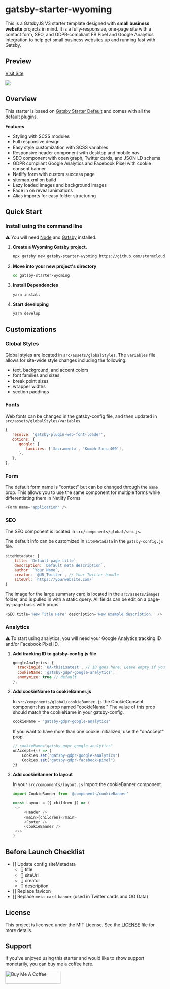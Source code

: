 # gatsby-starter-wyoming

This is a GatsbyJS V3 starter template designed with **small business website** projects in mind. It is a fully-responsive, one-page site with a contact form, SEO, and GDPR-compliant FB Pixel and Google Analytics integration to help get small business websites up and running fast with Gatsby.

## Preview

[Visit Site](https://gatsby-starter-wyoming.netlify.app/)

![](https://github.com/stormcloud266/gatsby-starter-wyoming/blob/master/screenshot.gif)

## Overview

This starter is based on [Gatsby Starter Default](https://github.com/gatsbyjs/gatsby-starter-default) and comes with all the default plugins.

**Features**

- Styling with SCSS modules
- Full responsive design
- Easy style customization with SCSS variables
- Responsive header component with desktop and mobile nav
- SEO component with open graph, Twitter cards, and JSON LD schema
- GDPR compliant Google Analytics and Facebook Pixel with cookie consent banner
- Netlify form with custom success page
- sitemap.xml on build
- Lazy loaded images and background images
- Fade in on reveal animations
- Alias imports for easy folder structuring

## Quick Start

### Install using the command line

:warning: You will need [Node](https://nodejs.org/en/) and [Gatsby](https://www.gatsbyjs.com/docs/quick-start/) installed.

1. **Create a Wyoming Gatsby project.**

   ```sh
   npx gatsby new gatsby-starter-wyoming https://github.com/stormcloud266/gatsby-starter-wyoming
   ```

2. **Move into your new project's directory**

   ```sh
   cd gatsby-starter-wyoming
   ```

3. **Install Dependencies**

   ```sh
   yarn install
   ```

4. **Start developing**

   ```sh
   yarn develop
   ```

## Customizations

### Global Styles

Global styles are located in `src/assets/globalStyles`. The `variables` file allows for site-wide style changes including the following:

- text, background, and accent colors
- font families and sizes
- break point sizes
- wrapper widths
- section paddings

### Fonts

Web fonts can be changed in the gatsby-config file, and then updated in `src/assets/globalStyles/variables`

```javascript
{
   resolve: 'gatsby-plugin-web-font-loader',
   options: {
      google: {
         families: ['Sacramento', 'Kumbh Sans:400'],
      },
   },
},
```

### Form

The default form name is "contact" but can be changed through the `name` prop. This allows you to use the same component for multiple forms while differentiating them in Netlify Forms

```javascript
<Form name='application' />
```

### SEO

The SEO component is located in `src/components/global/seo.js`.

The default info can be customized in `siteMetadata` in the `gatsby-config.js` file.

```javascript
siteMetadata: {
    title: `Default page title`,
    description: `Default meta description`,
    author: `Your Name`,
    creator: `@UR_Twitter`, // Your Twitter handle
    siteUrl: `https://yourwebsite.com/`
}
```

The image for the large summary card is located in the `src/assets/images` folder, and is pulled in with a static query. All fields can be edit on a page-by-page basis with props.

```javascript
<SEO title='New Title Here' description='New example description.' />
```

### Analytics

:warning: To start using analytics, you will need your Google Analytics tracking ID and/or Facebook Pixel ID.

1. **Add tracking ID to gatsby-config.js file**

   ```javascript
   googleAnalytics: {
     trackingId: 'UA-thisisatest', // ID goes here. Leave empty if you want to disable the tracker
     cookieName: 'gatsby-gdpr-google-analytics',
     anonymize: true // default
   },
   ```

2. **Add cookieName to cookieBanner.js**

   In `src/components/global/cookieBanner.js` the CookieConsent component has a prop named "cookieName." The value of this prop should match the cookieName in your gatsby-config.

   ```javascript
   cookieName = 'gatsby-gdpr-google-analytics'
   ```

   If you want to have more than one cookie initialized, use the "onAccept" prop.

   ```javascript
   // cookieName="gatsby-gdpr-google-analytics"
   onAccept={() => {
       Cookies.set("gatsby-gdpr-google-analytics")
       Cookies.set("gatsby-gdpr-facebook-pixel")
   }}
   ```

3. **Add cookieBanner to layout**

   In your `src/components/layout.js` import the cookieBanner component.

   ```javascript
   import CookieBanner from '@components/cookieBanner'

   const Layout = ({ children }) => (
   	<>
   		<Header />
   		<main>{children}</main>
   		<Footer />
   		<CookieBanner />
   	</>
   )
   ```

## Before Launch Checklist

- [] Update config siteMetadata
  - [] title
  - [] siteUrl
  - [] creator
  - [] description
- [] Replace favicon
- [] Replace `meta-card-banner` (used in Twitter cards and OG Data)

## License

This project is licensed under the MIT License. See the [LICENSE](https://github.com/stormcloud266/gatsby-starter-wyoming/blob/master/LICENSE) file for more details.

## Support

If you've enjoyed using this starter and would like to show support monetarily, you can buy me a coffee here.

<a href="https://www.buymeacoffee.com/tawnee" target="_blank"><img src="https://cdn.buymeacoffee.com/buttons/v2/default-violet.png" alt="Buy Me A Coffee" height="41" width="174"></a>
